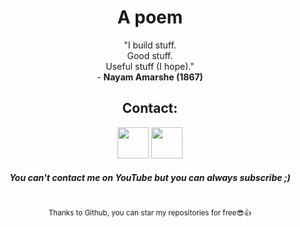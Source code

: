 <div align="center">

# A poem
"I build stuff.\
Good stuff.\
Useful stuff (I hope)."   
\- **Nayam Amarshe (1867)**

<h2>Contact:</h2>

<a href="https://t.me/NayamAmarshe"><img src="https://user-images.githubusercontent.com/25067102/179352975-aa590334-4195-4ed8-957c-20794479710a.png" width="50px" /></a> 
<a href="https://youtube.com/NayamAmarshe" /><img src="https://user-images.githubusercontent.com/25067102/179353029-bac0a8a5-6f52-4e77-aca3-f186ea1be61c.png" width="50px"/></a>   
##### You can't contact me on YouTube but you can always subscribe ;)
#
<sub>Thanks to Github, you can star my repositories for free😎👍</sub>
</div>   
